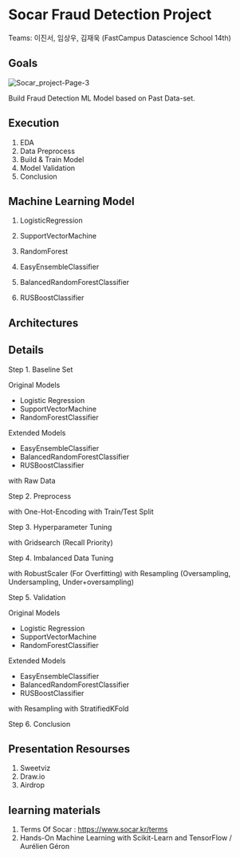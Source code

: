 # Socar Fraud Detection Project

Teams: 이진서, 임상우, 김재욱 (FastCampus Datascience School 14th)



## Goals

![Socar_project-Page-3](https://user-images.githubusercontent.com/68367214/98896242-dd153080-24eb-11eb-86ff-fead8bf79202.png)

Build Fraud Detection ML Model based on Past Data-set.


## Execution

1. EDA 
2. Data Preprocess 
3. Build & Train Model
4. Model Validation
5. Conclusion


## Machine Learning Model

1. LogisticRegression
2. SupportVectorMachine
3. RandomForest

4. EasyEnsembleClassifier
5. BalancedRandomForestClassifier
6. RUSBoostClassifier

## Architectures

## Details

Step 1. Baseline Set 

Original Models
- Logistic Regression
- SupportVectorMachine
- RandomForestClassifier

Extended Models
- EasyEnsembleClassifier
- BalancedRandomForestClassifier
- RUSBoostClassifier

with Raw Data

Step 2. Preprocess

with One-Hot-Encoding
with Train/Test Split


Step 3. Hyperparameter Tuning 

with Gridsearch (Recall Priority)


Step 4. Imbalanced Data Tuning

with RobustScaler (For Overfitting)
with Resampling (Oversampling, Undersampling, Under+oversampling)


Step 5. Validation

Original Models
- Logistic Regression
- SupportVectorMachine
- RandomForestClassifier

Extended Models
- EasyEnsembleClassifier
- BalancedRandomForestClassifier
- RUSBoostClassifier

with Resampling
with StratifiedKFold

 
Step 6. Conclusion


## Presentation Resourses

1. Sweetviz
2. Draw.io
3. Airdrop


## learning materials

1. Terms Of Socar : https://www.socar.kr/terms
2. Hands-On Machine Learning with Scikit-Learn and TensorFlow / Aurélien Géron
